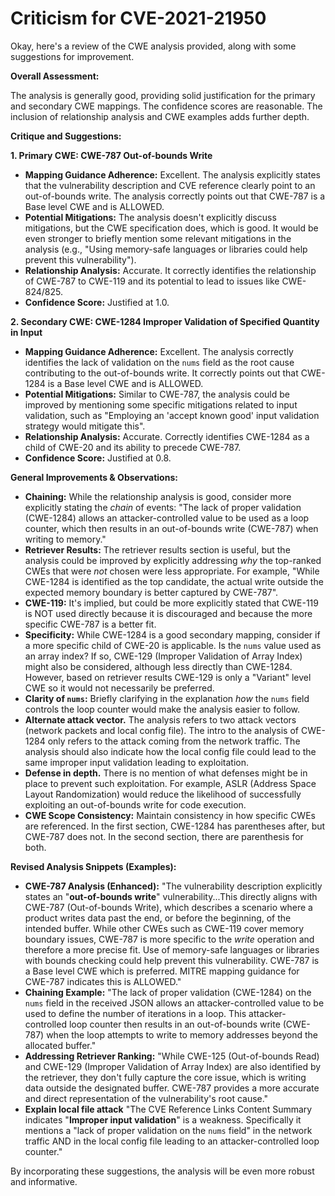 # Criticism for CVE-2021-21950

Okay, here's a review of the CWE analysis provided, along with some suggestions for improvement.

**Overall Assessment:**

The analysis is generally good, providing solid justification for the primary and secondary CWE mappings. The confidence scores are reasonable. The inclusion of relationship analysis and CWE examples adds further depth.

**Critique and Suggestions:**

**1. Primary CWE: CWE-787 Out-of-bounds Write**

*   **Mapping Guidance Adherence:** Excellent. The analysis explicitly states that the vulnerability description and CVE reference clearly point to an out-of-bounds write.  The analysis correctly points out that CWE-787 is a Base level CWE and is ALLOWED.
*   **Potential Mitigations:** The analysis doesn't explicitly discuss mitigations, but the CWE specification does, which is good. It would be even stronger to briefly mention some relevant mitigations in the analysis (e.g., "Using memory-safe languages or libraries could help prevent this vulnerability").
*   **Relationship Analysis:** Accurate.  It correctly identifies the relationship of CWE-787 to CWE-119 and its potential to lead to issues like CWE-824/825.
*   **Confidence Score:** Justified at 1.0.

**2. Secondary CWE: CWE-1284 Improper Validation of Specified Quantity in Input**

*   **Mapping Guidance Adherence:** Excellent. The analysis correctly identifies the lack of validation on the `nums` field as the root cause contributing to the out-of-bounds write.  It correctly points out that CWE-1284 is a Base level CWE and is ALLOWED.
*   **Potential Mitigations:** Similar to CWE-787, the analysis could be improved by mentioning some specific mitigations related to input validation, such as "Employing an 'accept known good' input validation strategy would mitigate this".
*   **Relationship Analysis:** Accurate. Correctly identifies CWE-1284 as a child of CWE-20 and its ability to precede CWE-787.
*   **Confidence Score:** Justified at 0.8.

**General Improvements & Observations:**

*   **Chaining:** While the relationship analysis is good, consider more explicitly stating the *chain* of events: "The lack of proper validation (CWE-1284) allows an attacker-controlled value to be used as a loop counter, which then results in an out-of-bounds write (CWE-787) when writing to memory."
*   **Retriever Results:** The retriever results section is useful, but the analysis could be improved by explicitly addressing *why* the top-ranked CWEs that were *not* chosen were less appropriate. For example, "While CWE-1284 is identified as the top candidate, the actual write outside the expected memory boundary is better captured by CWE-787".
*   **CWE-119:** It's implied, but could be more explicitly stated that CWE-119 is NOT used directly because it is discouraged and because the more specific CWE-787 is a better fit.
*   **Specificity:** While CWE-1284 is a good secondary mapping, consider if a more specific child of CWE-20 is applicable. Is the `nums` value used as an array index? If so, CWE-129 (Improper Validation of Array Index) might also be considered, although less directly than CWE-1284. However, based on retriever results CWE-129 is only a "Variant" level CWE so it would not necessarily be preferred.
*   **Clarity of `nums`:** Briefly clarifying in the explanation *how* the `nums` field controls the loop counter would make the analysis easier to follow.
*   **Alternate attack vector.** The analysis refers to two attack vectors (network packets and local config file). The intro to the analysis of CWE-1284 only refers to the attack coming from the network traffic. The analysis should also indicate how the local config file could lead to the same improper input validation leading to exploitation.
*   **Defense in depth.** There is no mention of what defenses might be in place to prevent such exploitation. For example, ASLR (Address Space Layout Randomization) would reduce the likelihood of successfully exploiting an out-of-bounds write for code execution.
*   **CWE Scope Consistency:** Maintain consistency in how specific CWEs are referenced. In the first section, CWE-1284 has parentheses after, but CWE-787 does not. In the second section, there are parenthesis for both.

**Revised Analysis Snippets (Examples):**

*   **CWE-787 Analysis (Enhanced):**
    "The vulnerability description explicitly states an "**out-of-bounds write**" vulnerability...This directly aligns with CWE-787 (Out-of-bounds Write), which describes a scenario where a product writes data past the end, or before the beginning, of the intended buffer. While other CWEs such as CWE-119 cover memory boundary issues, CWE-787 is more specific to the *write* operation and therefore a more precise fit. Use of memory-safe languages or libraries with bounds checking could help prevent this vulnerability. CWE-787 is a Base level CWE which is preferred. MITRE mapping guidance for CWE-787 indicates this is ALLOWED."
*   **Chaining Example:**
    "The lack of proper validation (CWE-1284) on the `nums` field in the received JSON allows an attacker-controlled value to be used to define the number of iterations in a loop. This attacker-controlled loop counter then results in an out-of-bounds write (CWE-787) when the loop attempts to write to memory addresses beyond the allocated buffer."
*   **Addressing Retriever Ranking:**
    "While CWE-125 (Out-of-bounds Read) and CWE-129 (Improper Validation of Array Index) are also identified by the retriever, they don't fully capture the core issue, which is writing data outside the designated buffer. CWE-787 provides a more accurate and direct representation of the vulnerability's root cause."
*   **Explain local file attack**
  "The CVE Reference Links Content Summary indicates "**Improper input validation**" is a weakness. Specifically it mentions a "lack of proper validation on the `nums` field" in the network traffic AND in the local config file leading to an attacker-controlled loop counter."

By incorporating these suggestions, the analysis will be even more robust and informative.